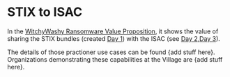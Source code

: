 # STIX to ISAC

In the [WitchyWashy Ransomware Value Proposition](README.md),
it shows the value of sharing the STIX bundles (created [Day 1](README.md#day-1---murphys-law-llp)) with the ISAC (see [Day 2](./README.md#day-2---on-deck-holdings),[Day 3](./README.md#day-3---triumvirate-cleanup-inc)).

The details of those practioner use cases can be found 
{add stuff here}.
Organizations demonstrating these capabilities at the Village are
{add stuff here}.